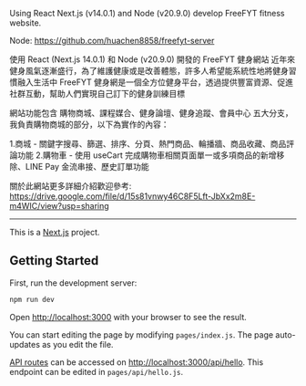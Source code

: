 Using React Next.js (v14.0.1) and Node (v20.9.0) develop FreeFYT fitness website.

Node: https://github.com/huachen8858/freefyt-server


使用 React (Next.js 14.0.1) 和 Node (v20.9.0) 開發的 FreeFYT 健身網站
近年來健身風氣逐漸盛行，為了維護健康或是改善體態，許多人希望能系統性地將健身習慣融入生活中
FreeFYT 健身網是一個全方位健身平台，透過提供豐富資源、促進社群互動，幫助人們實現自己訂下的健身訓練目標

網站功能包含 購物商城、課程媒合、健身論壇、健身追蹤、會員中心 五大分支，我負責購物商城的部分，以下為實作的內容：

1.商城 - 關鍵字搜尋、篩選、排序、分頁、熱門商品、輪播牆、商品收藏、商品評論功能
2.購物車 - 使用 useCart 完成購物車相關頁面單一或多項商品的新增移除、LINE Pay 金流串接、歷史訂單功能

關於此網站更多詳細介紹歡迎參考: https://drive.google.com/file/d/15s81vnwy46C8F5Lft-JbXx2m8E-m4WIC/view?usp=sharing

---
This is a [Next.js](https://nextjs.org/) project.

## Getting Started

First, run the development server:

```bash
npm run dev
```

Open [http://localhost:3000](http://localhost:3000) with your browser to see the result.

You can start editing the page by modifying `pages/index.js`. The page auto-updates as you edit the file.

[API routes](https://nextjs.org/docs/api-routes/introduction) can be accessed on [http://localhost:3000/api/hello](http://localhost:3000/api/hello). This endpoint can be edited in `pages/api/hello.js`.
